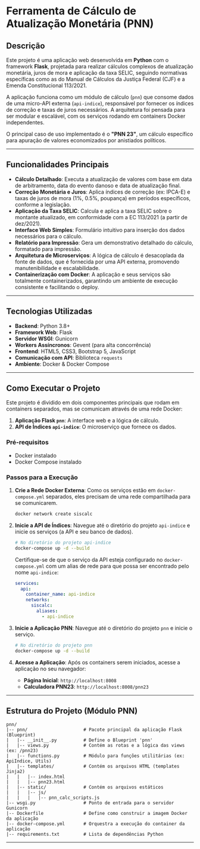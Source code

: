 # Ferramenta de Cálculo de Atualização Monetária (PNN)

## Descrição

Este projeto é uma aplicação web desenvolvida em **Python** com o framework **Flask**, projetada para realizar cálculos complexos de atualização monetária, juros de mora e aplicação da taxa SELIC, seguindo normativas específicas como as do Manual de Cálculos da Justiça Federal (CJF) e a Emenda Constitucional 113/2021.

A aplicação funciona como um módulo de cálculo (`pnn`) que consome dados de uma micro-API externa (`api-indice`), responsável por fornecer os índices de correção e taxas de juros necessários. A arquitetura foi pensada para ser modular e escalável, com os serviços rodando em containers Docker independentes.

O principal caso de uso implementado é o **"PNN 23"**, um cálculo específico para apuração de valores economizados por anistiados políticos.

---

## Funcionalidades Principais

* **Cálculo Detalhado**: Executa a atualização de valores com base em data de arbitramento, data do evento danoso e data de atualização final.
* **Correção Monetária e Juros**: Aplica índices de correção (ex: IPCA-E) e taxas de juros de mora (1%, 0.5%, poupança) em períodos específicos, conforme a legislação.
* **Aplicação da Taxa SELIC**: Calcula e aplica a taxa SELIC sobre o montante atualizado, em conformidade com a EC 113/2021 (a partir de dez/2021).
* **Interface Web Simples**: Formulário intuitivo para inserção dos dados necessários para o cálculo.
* **Relatório para Impressão**: Gera um demonstrativo detalhado do cálculo, formatado para impressão.
* **Arquitetura de Microserviços**: A lógica de cálculo é desacoplada da fonte de dados, que é fornecida por uma API externa, promovendo manutenibilidade e escalabilidade.
* **Containerização com Docker**: A aplicação e seus serviços são totalmente containerizados, garantindo um ambiente de execução consistente e facilitando o deploy.

---

## Tecnologias Utilizadas

* **Backend**: Python 3.8+
* **Framework Web**: Flask
* **Servidor WSGI**: Gunicorn
* **Workers Assíncronos**: Gevent (para alta concorrência)
* **Frontend**: HTML5, CSS3, Bootstrap 5, JavaScript
* **Comunicação com API**: Biblioteca `requests`
* **Ambiente**: Docker & Docker Compose

---

## Como Executar o Projeto

Este projeto é dividido em dois componentes principais que rodam em containers separados, mas se comunicam através de uma rede Docker:
1.  **Aplicação Flask `pnn`**: A interface web e a lógica de cálculo.
2.  **API de Índices `api-indice`**: O microserviço que fornece os dados.

### Pré-requisitos

* Docker instalado
* Docker Compose instalado

### Passos para a Execução

1.  **Crie a Rede Docker Externa**: Como os serviços estão em `docker-compose.yml` separados, eles precisam de uma rede compartilhada para se comunicarem.
    ```bash
    docker network create siscalc
    ```

2.  **Inicie a API de Índices**: Navegue até o diretório do projeto `api-indice` e inicie os serviços (a API e seu banco de dados).
    ```bash
    # No diretório do projeto api-indice
    docker-compose up -d --build
    ```
    Certifique-se de que o serviço da API esteja configurado no `docker-compose.yml` com um alias de rede para que possa ser encontrado pelo nome `api-indice`:
    ```yaml
    services:
      api:
        container_name: api-indice
        networks:
          siscalc:
            aliases:
              - api-indice
    ```

3.  **Inicie a Aplicação PNN**: Navegue até o diretório do projeto `pnn` e inicie o serviço.
    ```bash
    # No diretório do projeto pnn
    docker-compose up -d --build
    ```

4.  **Acesse a Aplicação**: Após os containers serem iniciados, acesse a aplicação no seu navegador:
    * **Página Inicial**: `http://localhost:8008`
    * **Calculadora PNN23**: `http://localhost:8008/pnn23`

---

## Estrutura do Projeto (Módulo PNN)

```
pnn/
|-- pnn/                     # Pacote principal da aplicação Flask (Blueprint)
|   |-- __init__.py          # Define o Blueprint 'pnn'
|   |-- views.py             # Contém as rotas e a lógica das views (ex: /pnn23)
|   |-- functions.py         # Módulo para funções utilitárias (ex: ApiIndice, Utils)
|   |-- templates/           # Contém os arquivos HTML (templates Jinja2)
|   |   |-- index.html
|   |   |-- pnn23.html
|   |-- static/              # Contém os arquivos estáticos
|   |   |-- js/
|   |   |   |-- pnn_calc_scripts.js
|-- wsgi.py                  # Ponto de entrada para o servidor Gunicorn
|-- Dockerfile               # Define como construir a imagem Docker da aplicação
|-- docker-compose.yml       # Orquestra a execução do container da aplicação
|-- requirements.txt         # Lista de dependências Python
```

---


